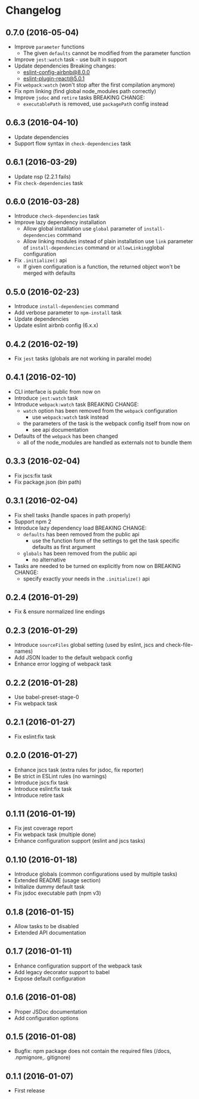 # Changelog

## 0.7.0 (2016-05-04)
- Improve ```parameter``` functions
    - The given ```defaults``` cannot be modified from the parameter function
- Improve ```jest:watch``` task - use built in support
- Update dependencies
    Breaking changes:
    - eslint-config-airbnb@8.0.0
    - eslint-plugin-react@5.0.1
- Fix ```webpack:watch``` (won't stop after the first compilation anymore)
- Fix npm linking (find global node_modules path correctly)
- Improve ```jsdoc``` and ```retire``` tasks
    BREAKING CHANGE:
    - ```executablePath``` is removed, use ```packagePath``` config instead

## 0.6.3 (2016-04-10)
- Update dependencies
- Support flow syntax in ```check-dependencies``` task

## 0.6.1 (2016-03-29)
- Update nsp (2.2.1 fails)
- Fix ```check-dependencies``` task

## 0.6.0 (2016-03-28)
- Introduce ```check-dependencies``` task
- Improve lazy dependency installation
    - Allow global installation
        use ```global``` parameter of ```install-dependencies``` command
    - Allow linking modules instead of plain installation
        use ```link``` parameter of ```install-dependencies``` command
        or ```allowLinking```global configuration
- Fix ```.initialize()``` api
    - If given configuration is a function,
     the returned object won't be merged with defaults

## 0.5.0 (2016-02-23)
- Introduce ```install-dependencies``` command
- Add verbose parameter to ```npm-install``` task
- Update dependencies
- Update eslint airbnb config (6.x.x)

## 0.4.2 (2016-02-19)
- Fix ```jest``` tasks (globals are not working in parallel mode)

## 0.4.1 (2016-02-10)
- CLI interface is public from now on
- Introduce ```jest:watch``` task
- Introduce ```webpack:watch``` task
    BREAKING CHANGE:
    - ```watch``` option has been removed from the ```webpack``` configuration
        - use ```webpack:watch``` task instead
    - the parameters of the task is the webpack config itself from now on
        - see api documentation
- Defaults of the ```webpack``` has been changed
    - all of the node_modules are handled as externals not to bundle them

## 0.3.3 (2016-02-04)
- Fix jscs:fix task
- Fix package.json (bin path)

## 0.3.1 (2016-02-04)
- Fix shell tasks (handle spaces in path properly)
- Support npm 2
- Introduce lazy dependency load
    BREAKING CHANGE:
    - ```defaults``` has been removed from the public api
        - use the function form of the settings to get the
        task specific defaults as first argument
    - ```globals``` has been removed from the public api
        - no alternative
- Tasks are needed to be turned on explicitly from now on
    BREAKING CHANGE:
    - specify exactly your needs in the ```.initialize()``` api

## 0.2.4 (2016-01-29)
- Fix & ensure normalized line endings

## 0.2.3 (2016-01-29)
- Introduce ```sourceFiles``` global setting (used by eslint, jscs and check-file-names)
- Add JSON loader to the default webpack config
- Enhance error logging of webpack task

## 0.2.2 (2016-01-28)
- Use babel-preset-stage-0
- Fix webpack task

## 0.2.1 (2016-01-27)
- Fix eslint:fix task

## 0.2.0 (2016-01-27)
- Enhance jscs task (extra rules for jsdoc, fix reporter)
- Be strict in ESLint rules (no warnings)
- Introduce jscs:fix task
- Introduce eslint:fix task
- Introduce retire task

## 0.1.11 (2016-01-19)
- Fix jest coverage report
- Fix webpack task (multiple done)
- Enhance configuration support (eslint and jscs tasks)

## 0.1.10 (2016-01-18)
- Introduce globals (common configurations used by multiple tasks)
- Extended README (usage section)
- Initialize dummy default task
- Fix jsdoc executable path (npm v3)

## 0.1.8 (2016-01-15)
- Allow tasks to be disabled
- Extended API documentation

## 0.1.7 (2016-01-11)
- Enhance configuration support of the webpack task
- Add legacy decorator support to babel
- Expose default configuration

## 0.1.6 (2016-01-08)
- Proper JSDoc documentation
- Add configuration options

## 0.1.5 (2016-01-08)
- Bugfix: npm package does not contain the required files (/docs, .npmignore,. gitignore)

## 0.1.1 (2016-01-07)
- First release
